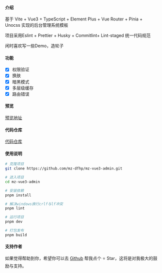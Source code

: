 ####  介绍

基于 Vite + Vue3 + TypeScript + Element Plus + Vue Router + Pinia + Unocss 实现的后台管理系统模板

项目采用Eslint + Prettier + Husky + Commitlint+ Lint-staged 统一代码规范

闲时喜欢写一些Demo，造轮子
#### 功能
- [X] 权限验证
- [X] 换肤
- [X] 暗黑模式
- [X] 多层级缓存
- [X] 路由错误

#### 预览
<a href="http://120.78.132.170:8080/index" target="_blank">预览地址</a>

#### 代码仓库

<a href="https://github.com/mz-dfhp/mz-vue3-admin.git" target="_blank">代码仓库</a>

####  使用说明
```bash
# 克隆项目
git clone https://github.com/mz-dfhp/mz-vue3-admin.git

# 进入项目
cd mz-vue3-admin

# 安装依赖
pnpm install

# 解决windows换行crlf与lf冲突
pnpm lint

# 运行项目
pnpm dev

# 打包发布
pnpm build
```

####  支持作者

如果觉得帮助到你，希望你可以去 <a target="_blank" href="https://github.com/mz-dfhp/mz-vue3-admin.git">Github</a> 帮我点个 ⭐ Star，这将是对我极大的鼓励与支持。
